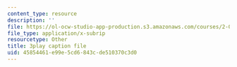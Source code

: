```yaml
---
content_type: resource
description: ''
file: https://ol-ocw-studio-app-production.s3.amazonaws.com/courses/2-003sc-engineering-dynamics-fall-2011/45854461e99e5cd6843cde510370c3d0_wERH7LtoUuE.vtt
file_type: application/x-subrip
resourcetype: Other
title: 3play caption file
uid: 45854461-e99e-5cd6-843c-de510370c3d0
---
```

